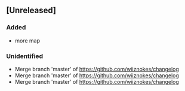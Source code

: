 ## [Unreleased]

### Added

- more map

### Unidentified

- Merge branch 'master' of https://github.com/wiiznokes/changelog
- Merge branch 'master' of https://github.com/wiiznokes/changelog
- Merge branch 'master' of https://github.com/wiiznokes/changelog
